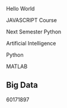 Hello World

JAVASCRIPT Course

Next Semester Python

Artificial Intelligence

Python

MATLAB 
## Big Data

60171897
